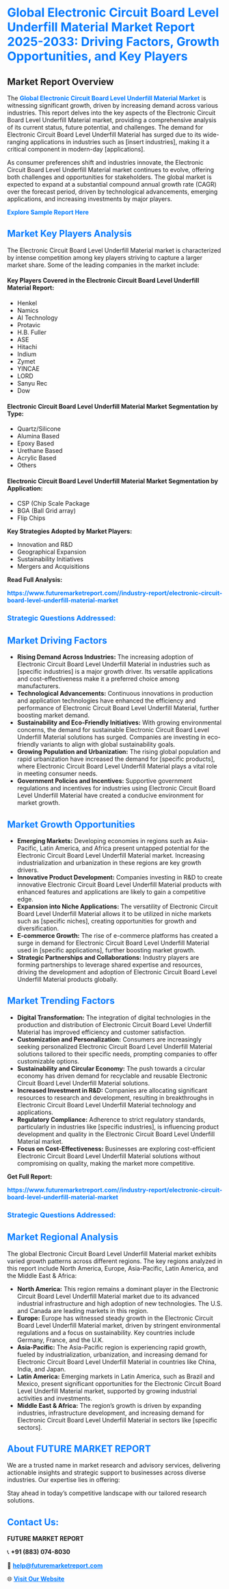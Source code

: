 <h1 style="color: #007BFF;">Global Electronic Circuit Board Level Underfill Material Market Report 2025-2033: Driving Factors, Growth Opportunities, and Key Players</h1>

<section id="overview">
<h2>Market Report Overview</h2>
<p>The <a href="https://www.futuremarketreport.com//industry-report/electronic-circuit-board-level-underfill-material-market" style="color: #007BFF; text-decoration: none;"><strong>Global Electronic Circuit Board Level Underfill Material Market</strong></a> is witnessing significant growth, driven by increasing demand across various industries. This report delves into the key aspects of the Electronic Circuit Board Level Underfill Material market, providing a comprehensive analysis of its current status, future potential, and challenges. The demand for Electronic Circuit Board Level Underfill Material has surged due to its wide-ranging applications in industries such as [insert industries], making it a critical component in modern-day [applications].</p>
<p>As consumer preferences shift and industries innovate, the Electronic Circuit Board Level Underfill Material market continues to evolve, offering both challenges and opportunities for stakeholders. The global market is expected to expand at a substantial compound annual growth rate (CAGR) over the forecast period, driven by technological advancements, emerging applications, and increasing investments by major players.</p>
</section>

<section id="overview">
<p><a href="https://www.futuremarketreport.com//request-sample/reportId=54439" style="color: #007BFF; text-decoration: none;"><strong>Explore Sample Report Here</strong></a></p>
</section>

<section id="key-players">
<h2 style="color: #007BFF;">Market Key Players Analysis</h2>
<p>The Electronic Circuit Board Level Underfill Material market is characterized by intense competition among key players striving to capture a larger market share. Some of the leading companies in the market include:</p>
<h4>Key Players Covered in the Electronic Circuit Board Level Underfill Material Report:</h4>
<ul><li>Henkel</li><li>Namics</li><li>AI Technology</li><li>Protavic</li><li>H.B. Fuller</li><li>ASE</li><li>Hitachi</li><li>Indium</li><li>Zymet</li><li>YINCAE</li><li>LORD</li><li>Sanyu Rec</li><li>Dow</li></ul>
<h4>Electronic Circuit Board Level Underfill Material Market Segmentation by Type:</h4>
<ul><li>Quartz/Silicone</li><li>Alumina Based</li><li>Epoxy Based</li><li>Urethane Based</li><li>Acrylic Based</li><li>Others</li></ul>

<h4>Electronic Circuit Board Level Underfill Material Market Segmentation by Application:</h4>
<ul><li>CSP (Chip Scale Package</li><li>BGA (Ball Grid array)</li><li>Flip Chips</li></ul>
<p><strong>Key Strategies Adopted by Market Players:</strong></p>
<ul>
<li>Innovation and R&D</li>
<li>Geographical Expansion</li>
<li>Sustainability Initiatives</li>
<li>Mergers and Acquisitions</li>
</ul>
</section>

<section>
<p><strong>Read Full Analysis: </strong></p><a href="https://www.futuremarketreport.com//industry-report/electronic-circuit-board-level-underfill-material-market" style="color: #007BFF; text-decoration: none;"><strong>https://www.futuremarketreport.com//industry-report/electronic-circuit-board-level-underfill-material-market</strong></a>
<h3 style="color: #007BFF;">Strategic Questions Addressed:</h3>
</section>

<section id="driving-factors">
<h2 style="color: #007BFF;">Market Driving Factors</h2>
<ul>
<li><strong>Rising Demand Across Industries:</strong> The increasing adoption of Electronic Circuit Board Level Underfill Material in industries such as [specific industries] is a major growth driver. Its versatile applications and cost-effectiveness make it a preferred choice among manufacturers.</li>
<li><strong>Technological Advancements:</strong> Continuous innovations in production and application technologies have enhanced the efficiency and performance of Electronic Circuit Board Level Underfill Material, further boosting market demand.</li>
<li><strong>Sustainability and Eco-Friendly Initiatives:</strong> With growing environmental concerns, the demand for sustainable Electronic Circuit Board Level Underfill Material solutions has surged. Companies are investing in eco-friendly variants to align with global sustainability goals.</li>
<li><strong>Growing Population and Urbanization:</strong> The rising global population and rapid urbanization have increased the demand for [specific products], where Electronic Circuit Board Level Underfill Material plays a vital role in meeting consumer needs.</li>
<li><strong>Government Policies and Incentives:</strong> Supportive government regulations and incentives for industries using Electronic Circuit Board Level Underfill Material have created a conducive environment for market growth.</li>
</ul>
</section>

<section id="growth-opportunities">
<h2 style="color: #007BFF;">Market Growth Opportunities</h2>
<ul>
<li><strong>Emerging Markets:</strong> Developing economies in regions such as Asia-Pacific, Latin America, and Africa present untapped potential for the Electronic Circuit Board Level Underfill Material market. Increasing industrialization and urbanization in these regions are key growth drivers.</li>
<li><strong>Innovative Product Development:</strong> Companies investing in R&D to create innovative Electronic Circuit Board Level Underfill Material products with enhanced features and applications are likely to gain a competitive edge.</li>
<li><strong>Expansion into Niche Applications:</strong> The versatility of Electronic Circuit Board Level Underfill Material allows it to be utilized in niche markets such as [specific niches], creating opportunities for growth and diversification.</li>
<li><strong>E-commerce Growth:</strong> The rise of e-commerce platforms has created a surge in demand for Electronic Circuit Board Level Underfill Material used in [specific applications], further boosting market growth.</li>
<li><strong>Strategic Partnerships and Collaborations:</strong> Industry players are forming partnerships to leverage shared expertise and resources, driving the development and adoption of Electronic Circuit Board Level Underfill Material products globally.</li>
</ul>
</section>

<section id="trending-factors">
<h2 style="color: #007BFF;">Market Trending Factors</h2>
<ul>
<li><strong>Digital Transformation:</strong> The integration of digital technologies in the production and distribution of Electronic Circuit Board Level Underfill Material has improved efficiency and customer satisfaction.</li>
<li><strong>Customization and Personalization:</strong> Consumers are increasingly seeking personalized Electronic Circuit Board Level Underfill Material solutions tailored to their specific needs, prompting companies to offer customizable options.</li>
<li><strong>Sustainability and Circular Economy:</strong> The push towards a circular economy has driven demand for recyclable and reusable Electronic Circuit Board Level Underfill Material solutions.</li>
<li><strong>Increased Investment in R&D:</strong> Companies are allocating significant resources to research and development, resulting in breakthroughs in Electronic Circuit Board Level Underfill Material technology and applications.</li>
<li><strong>Regulatory Compliance:</strong> Adherence to strict regulatory standards, particularly in industries like [specific industries], is influencing product development and quality in the Electronic Circuit Board Level Underfill Material market.</li>
<li><strong>Focus on Cost-Effectiveness:</strong> Businesses are exploring cost-efficient Electronic Circuit Board Level Underfill Material solutions without compromising on quality, making the market more competitive.</li>
</ul>
</section>

<section>
<p><strong>Get Full Report: </strong></p><a href="https://www.futuremarketreport.com//industry-report/electronic-circuit-board-level-underfill-material-market" style="color: #007BFF; text-decoration: none;"><strong>https://www.futuremarketreport.com//industry-report/electronic-circuit-board-level-underfill-material-market</strong></a>
<h3 style="color: #007BFF;">Strategic Questions Addressed:</h3>
</section>


<section id="regional-analysis">
<h2 style="color: #007BFF;">Market Regional Analysis</h2>
<p>The global Electronic Circuit Board Level Underfill Material market exhibits varied growth patterns across different regions. The key regions analyzed in this report include North America, Europe, Asia-Pacific, Latin America, and the Middle East & Africa:</p>
<ul>
<li><strong>North America:</strong> This region remains a dominant player in the Electronic Circuit Board Level Underfill Material market due to its advanced industrial infrastructure and high adoption of new technologies. The U.S. and Canada are leading markets in this region.</li>
<li><strong>Europe:</strong> Europe has witnessed steady growth in the Electronic Circuit Board Level Underfill Material market, driven by stringent environmental regulations and a focus on sustainability. Key countries include Germany, France, and the U.K.</li>
<li><strong>Asia-Pacific:</strong> The Asia-Pacific region is experiencing rapid growth, fueled by industrialization, urbanization, and increasing demand for Electronic Circuit Board Level Underfill Material in countries like China, India, and Japan.</li>
<li><strong>Latin America:</strong> Emerging markets in Latin America, such as Brazil and Mexico, present significant opportunities for the Electronic Circuit Board Level Underfill Material market, supported by growing industrial activities and investments.</li>
<li><strong>Middle East & Africa:</strong> The region’s growth is driven by expanding industries, infrastructure development, and increasing demand for Electronic Circuit Board Level Underfill Material in sectors like [specific sectors].</li>
</ul>
</section>

<footer>
<h2 style="color: #007BFF;">About FUTURE MARKET REPORT</h2>
<p>We are a trusted name in market research and advisory services, delivering actionable insights and strategic support to businesses across diverse industries. Our expertise lies in offering:</p>

<p>Stay ahead in today’s competitive landscape with our tailored research solutions.</p>

<h2 style="color: #007BFF;">Contact Us:</h2>
<p><strong>FUTURE MARKET REPORT</strong></p>
<p>📞 <strong>+91 (883) 074-8030</strong></p>
<p>📧 <strong><a href="mailto:help@futuremarketreport.com" style="color: #007BFF;">help@futuremarketreport.com</a></strong></p>
<p>🌐 <strong><a href="https://www.futuremarketreport.com/" style="color: #007BFF;">Visit Our Website</a></strong></p>
</footer>